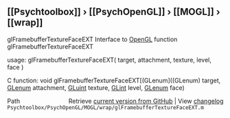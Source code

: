 ## [[Psychtoolbox]] &#8250; [[PsychOpenGL]] &#8250; [[MOGL]] &#8250; [[wrap]]

glFramebufferTextureFaceEXT  Interface to [OpenGL](OpenGL) function glFramebufferTextureFaceEXT  
  
usage:  glFramebufferTextureFaceEXT( target, attachment, texture, level, face )  
  
C function:  void glFramebufferTextureFaceEXT[(GLenum]((GLenum) target, [GLenum](GLenum) attachment, [GLuint](GLuint) texture, [GLint](GLint) level, [GLenum](GLenum) face)  




<div class="code_header" style="text-align:right;">
  <span style="float:left;">Path&nbsp;&nbsp;</span> <span class="counter">Retrieve <a href=
  "https://raw.github.com/Psychtoolbox-3/Psychtoolbox-3/beta/Psychtoolbox/PsychOpenGL/MOGL/wrap/glFramebufferTextureFaceEXT.m">current version from GitHub</a> | View <a href=
  "https://github.com/Psychtoolbox-3/Psychtoolbox-3/commits/beta/Psychtoolbox/PsychOpenGL/MOGL/wrap/glFramebufferTextureFaceEXT.m">changelog</a></span>
</div>
<div class="code">
  <code>Psychtoolbox/PsychOpenGL/MOGL/wrap/glFramebufferTextureFaceEXT.m</code>
</div>


